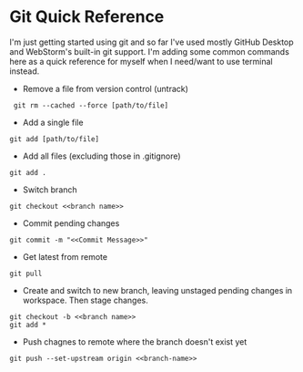 # Git Quick Reference
I'm just getting started using git and so far I've used mostly 
GitHub Desktop and WebStorm's built-in git support. I'm adding some 
common commands here as a quick reference for myself when I need/want
to use terminal instead.

* Remove a file from version control (untrack)
```git
 git rm --cached --force [path/to/file]
```
* Add a single file
```git
git add [path/to/file]
```
* Add all files (excluding those in .gitignore)
```git
git add .
```
* Switch branch
```git
git checkout <<branch name>>
```
* Commit pending changes
```git
git commit -m "<<Commit Message>>"
```
* Get latest from remote
```git
git pull
```
* Create and switch to new branch, leaving unstaged pending changes in workspace. Then stage changes.
```git
git checkout -b <<branch name>>
git add *
```
* Push chagnes to remote where the branch doesn't exist yet
```git
git push --set-upstream origin <<branch-name>>
```
